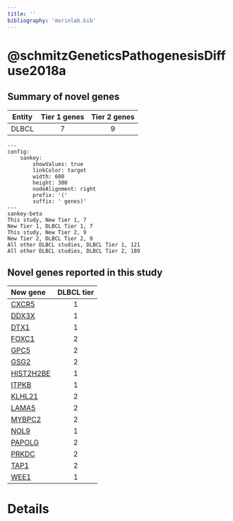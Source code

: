 ```yaml
---
title: ''
bibliography: 'morinlab.bib'
---
```


# @schmitzGeneticsPathogenesisDiffuse2018a
## Summary of novel genes

|Entity| Tier 1 genes| Tier 2 genes|
|:-:|:-:|:-:|
|DLBCL|7|9|
```mermaid
---
config:
    sankey:
        showValues: true
        linkColor: target
        width: 600
        height: 300
        nodeAlignment: right
        prefix: '('
        suffix: ' genes)'
---
sankey-beta
This study, New Tier 1, 7
New Tier 1, DLBCL Tier 1, 7
This study, New Tier 2, 9
New Tier 2, DLBCL Tier 2, 9
All other DLBCL studies, DLBCL Tier 1, 121
All other DLBCL studies, DLBCL Tier 2, 189
```


## Novel genes reported in this study

|New gene|DLBCL tier|
|:-|:-:|
|[CXCR5](../CXCR5)|1 |
|[DDX3X](../DDX3X)|1 |
|[DTX1](../DTX1)|1 |
|[FOXC1](../FOXC1)|2 |
|[GPC5](../GPC5)|2 |
|[GSG2](../GSG2)|2 |
|[HIST2H2BE](../HIST2H2BE)|1 |
|[ITPKB](../ITPKB)|1 |
|[KLHL21](../KLHL21)|2 |
|[LAMA5](../LAMA5)|2 |
|[MYBPC2](../MYBPC2)|2 |
|[NOL9](../NOL9)|1 |
|[PAPOLG](../PAPOLG)|2 |
|[PRKDC](../PRKDC)|2 |
|[TAP1](../TAP1)|2 |
|[WEE1](../WEE1)|1 |

# Details

